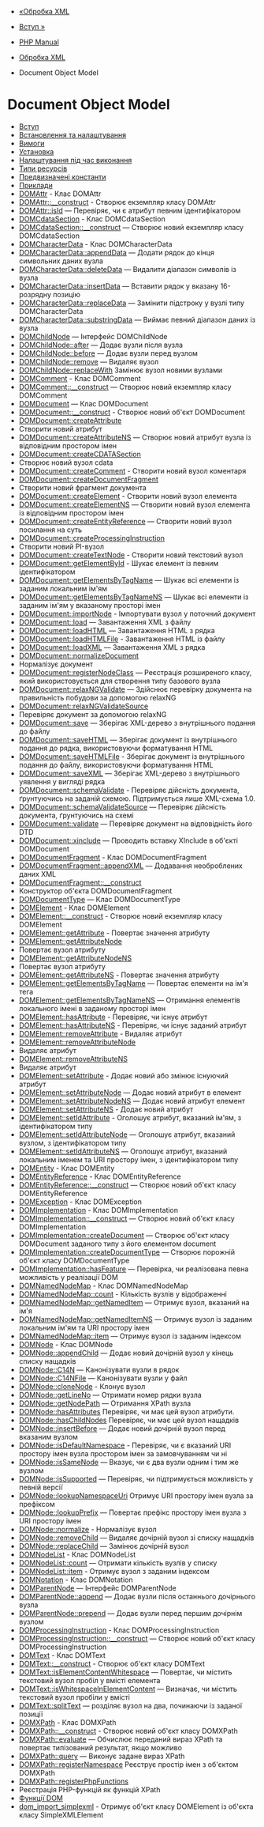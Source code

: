 - [«Обробка XML](refs.xml.md)
- [Вступ »](intro.dom.md)

- [PHP Manual](index.md)
- [Обробка XML](refs.xml.md)
- Document Object Model

# Document Object Model

- [Вступ](intro.dom.md)
- [Встановлення та налаштування](dom.setup.md)
- [Вимоги](dom.requirements.md)
- [Установка](dom.installation.md)
- [Налаштування під час виконання](dom.configuration.md)
- [Типи ресурсів](dom.resources.md)
- [Предвизначені константи](dom.constants.md)
- [Приклади](dom.examples.md)
- [DOMAttr](class.domattr.md) - Клас DOMAttr
- [DOMAttr::\_\_construct](domattr.construct.md) - Створює
екземпляр класу DOMAttr
- [DOMAttr::isId](domattr.isid.md) — Перевіряє, чи є
атрибут певним ідентифікатором
- [DOMCdataSection](class.domcdatasection.md) - Клас
DOMCdataSection
- [DOMCdataSection::\_\_construct](domcdatasection.construct.md)
— Створює новий екземпляр класу DOMCdataSection
- [DOMCharacterData](class.domcharacterdata.md) - Клас
DOMCharacterData
- [DOMCharacterData::appendData](domcharacterdata.appenddata.md)
— Додати рядок до кінця символьних даних вузла
- [DOMCharacterData::deleteData](domcharacterdata.deletedata.md)
— Видалити діапазон символів із вузла
- [DOMCharacterData::insertData](domcharacterdata.insertdata.md)
— Вставити рядок у вказану 16-розрядну позицію
- [DOMCharacterData::replaceData](domcharacterdata.replacedata.md)
— Замінити підстроку у вузлі типу DOMCharacterData
- [DOMCharacterData::substringData](domcharacterdata.substringdata.md)
— Виймає певний діапазон даних із вузла
- [DOMChildNode](class.domchildnode.md) — Інтерфейс DOMChildNode
- [DOMChildNode::after](domchildnode.after.md) — Додає вузли
після вузла
- [DOMChildNode::before](domchildnode.before.md) — Додає
вузли перед вузлом
- [DOMChildNode::remove](domchildnode.remove.md) — Видаляє вузол
- [DOMChildNode::replaceWith](domchildnode.replacewith.md)
Замінює вузол новими вузлами
- [DOMComment](class.domcomment.md) - Клас DOMComment
- [DOMComment::\_\_construct](domcomment.construct.md) — Створює
новий екземпляр класу DOMComment
- [DOMDocument](class.domdocument.md) — Клас DOMDocument
- [DOMDocument::\_\_construct](domdocument.construct.md) -
Створює новий об'єкт DOMDocument
- [DOMDocument::createAttribute](domdocument.createattribute.md)
- Створити новий атрибут
- [DOMDocument::createAttributeNS](domdocument.createattributens.md)
— Створює новий атрибут вузла із відповідним простором
імен
- [DOMDocument::createCDATASection](domdocument.createcdatasection.md)
- Створює новий вузол cdata
- [DOMDocument::createComment](domdocument.createcomment.md) -
Створити новий вузол коментаря
- [DOMDocument::createDocumentFragment](domdocument.createdocumentfragment.md)
- Створити новий фрагмент документа
- [DOMDocument::createElement](domdocument.createelement.md) -
Створити новий вузол елемента
- [DOMDocument::createElementNS](domdocument.createelementns.md)
— Створити новий вузол елемента із відповідним простором
імен
- [DOMDocument::createEntityReference](domdocument.createentityreference.md)
— Створити новий вузол посилання на суть
- [DOMDocument::createProcessingInstruction](domdocument.createprocessinginstruction.md)
- Створити новий PI-вузол
- [DOMDocument::createTextNode](domdocument.createtextnode.md) -
Створити новий текстовий вузол
- [DOMDocument::getElementById](domdocument.getelementbyid.md) -
Шукає елемент із певним ідентифікатором
- [DOMDocument::getElementsByTagName](domdocument.getelementsbytagname.md)
— Шукає всі елементи із заданим локальним ім'ям
- [DOMDocument::getElementsByTagNameNS](domdocument.getelementsbytagnamens.md)
— Шукає всі елементи із заданим ім'ям у вказаному просторі
імен
- [DOMDocument::importNode](domdocument.importnode.md) -
Імпортувати вузол у поточний документ
- [DOMDocument::load](domdocument.load.md) — Завантаження XML з
файлу
- [DOMDocument::loadHTML](domdocument.loadhtml.md) — Завантаження
HTML з рядка
- [DOMDocument::loadHTMLFile](domdocument.loadhtmlfile.md) -
Завантаження HTML із файлу
- [DOMDocument::loadXML](domdocument.loadxml.md) — Завантаження XML
з рядка
- [DOMDocument::normalizeDocument](domdocument.normalizedocument.md)
- Нормалізує документ
- [DOMDocument::registerNodeClass](domdocument.registernodeclass.md)
— Реєстрація розширеного класу, який використовується для створення
типу базового вузла
- [DOMDocument::relaxNGValidate](domdocument.relaxngvalidate.md)
— Здійснює перевірку документа на правильність побудови
за допомогою relaxNG
- [DOMDocument::relaxNGValidateSource](domdocument.relaxngvalidatesource.md)
- Перевіряє документ за допомогою relaxNG
- [DOMDocument::save](domdocument.save.md) — Зберігає
XML-дерево з внутрішнього подання до файлу
- [DOMDocument::saveHTML](domdocument.savehtml.md) — Зберігає
документ із внутрішнього подання до рядка, використовуючи
форматування HTML
- [DOMDocument::saveHTMLFile](domdocument.savehtmlfile.md) -
Зберігає документ із внутрішнього подання до файлу,
використовуючи форматування HTML
- [DOMDocument::saveXML](domdocument.savexml.md) — Зберігає
XML-дерево з внутрішнього уявлення у вигляді рядка
- [DOMDocument::schemaValidate](domdocument.schemavalidate.md) -
Перевіряє дійсність документа, ґрунтуючись на заданій
схемою. Підтримується лише XML-схема 1.0.
- [DOMDocument::schemaValidateSource](domdocument.schemavalidatesource.md)
— Перевіряє дійсність документа, ґрунтуючись на схемі
- [DOMDocument::validate](domdocument.validate.md) — Перевіряє
документ на відповідність його DTD
- [DOMDocument::xinclude](domdocument.xinclude.md) — Проводить
вставку XInclude в об'єкті DOMDocument
- [DOMDocumentFragment](class.domdocumentfragment.md) - Клас
DOMDocumentFragment
- [DOMDocumentFragment::appendXML](domdocumentfragment.appendxml.md)
— Додавання необроблених даних XML
- [DOMDocumentFragment::\_\_construct](domdocumentfragment.construct.md)
- Конструктор об'єкта DOMDocumentFragment
- [DOMDocumentType](class.domdocumenttype.md) — Клас
DOMDocumentType
- [DOMElement](class.domelement.md) - Клас DOMElement
- [DOMElement::\_\_construct](domelement.construct.md) - Створює
новий екземпляр класу DOMElement
- [DOMElement::getAttribute](domelement.getattribute.md) -
Повертає значення атрибуту
- [DOMElement::getAttributeNode](domelement.getattributenode.md)
- Повертає вузол атрибуту
- [DOMElement::getAttributeNodeNS](domelement.getattributenodens.md)
- Повертає вузол атрибуту
- [DOMElement::getAttributeNS](domelement.getattributens.md) -
Повертає значення атрибуту
- [DOMElement::getElementsByTagName](domelement.getelementsbytagname.md)
— Повертає елементи на ім'я тега
- [DOMElement::getElementsByTagNameNS](domelement.getelementsbytagnamens.md)
— Отримання елементів локального імені в заданому
просторі імен
- [DOMElement::hasAttribute](domelement.hasattribute.md) -
Перевіряє, чи існує атрибут
- [DOMElement::hasAttributeNS](domelement.hasattributens.md) -
Перевіряє, чи існує заданий атрибут
- [DOMElement::removeAttribute](domelement.removeattribute.md) -
Видаляє атрибут
- [DOMElement::removeAttributeNode](domelement.removeattributenode.md)
- Видаляє атрибут
- [DOMElement::removeAttributeNS](domelement.removeattributens.md)
- Видаляє атрибут
- [DOMElement::setAttribute](domelement.setattribute.md) -
Додає новий або змінює існуючий атрибут
- [DOMElement::setAttributeNode](domelement.setattributenode.md)
— Додає новий атрибут в елемент
- [DOMElement::setAttributeNodeNS](domelement.setattributenodens.md)
— Додає новий атрибут елемент
- [DOMElement::setAttributeNS](domelement.setattributens.md) -
Додає новий атрибут
- [DOMElement::setIdAttribute](domelement.setidattribute.md) -
Оголошує атрибут, вказаний ім'ям, з ідентифікатором типу
- [DOMElement::setIdAttributeNode](domelement.setidattributenode.md)
— Оголошує атрибут, вказаний вузлом, з ідентифікатором типу
- [DOMElement::setIdAttributeNS](domelement.setidattributens.md)
— Оголошує атрибут, вказаний локальним іменем та URI
простору імен, з ідентифікатором типу
- [DOMEntity](class.domentity.md) - Клас DOMEntity
- [DOMEntityReference](class.domentityreference.md) - Клас
DOMEntityReference
- [DOMEntityReference::\_\_construct](domentityreference.construct.md)
— Створює новий об'єкт класу DOMEntityReference
- [DOMException](class.domexception.md) - Клас DOMException
- [DOMImplementation](class.domimplementation.md) - Клас
DOMImplementation
- [DOMImplementation::\_\_construct](domimplementation.construct.md)
— Створює новий об'єкт класу DOMImplementation
- [DOMImplementation::createDocument](domimplementation.createdocument.md)
— Створює об'єкт класу DOMDocument заданого типу з його
елементом document
- [DOMImplementation::createDocumentType](domimplementation.createdocumenttype.md)
— Створює порожній об'єкт класу DOMDocumentType
- [DOMImplementation::hasFeature](domimplementation.hasfeature.md)
— Перевірка, чи реалізована певна можливість у реалізації
DOM
- [DOMNamedNodeMap](class.domnamednodemap.md) - Клас
DOMNamedNodeMap
- [DOMNamedNodeMap::count](domnamednodemap.count.md) -
Кількість вузлів у відображенні
- [DOMNamedNodeMap::getNamedItem](domnamednodemap.getnameditem.md)
— Отримує вузол, вказаний на ім'я
- [DOMNamedNodeMap::getNamedItemNS](domnamednodemap.getnameditemns.md)
— Отримує вузол із заданим локальним ім'ям та URI простору
імен
- [DOMNamedNodeMap::item](domnamednodemap.item.md) — Отримує
вузол із заданим індексом
- [DOMNode](class.domnode.md) - Клас DOMNode
- [DOMNode::appendChild](domnode.appendchild.md) — Додає
новий дочірній вузол у кінець списку нащадків
- [DOMNode::C14N](domnode.c14n.md) — Канонізувати вузли в
рядок
- [DOMNode::C14NFile](domnode.c14nfile.md) — Канонізувати вузли
у файл
- [DOMNode::cloneNode](domnode.clonenode.md) - Клонує вузол
- [DOMNode::getLineNo](domnode.getlineno.md) — Отримати номер
рядки вузла
- [DOMNode::getNodePath](domnode.getnodepath.md) — Отримання
XPath вузла
- [DOMNode::hasAttributes](domnode.hasattributes.md)
Перевіряє, чи має цей вузол атрибути.
- [DOMNode::hasChildNodes](domnode.haschildnodes.md)
Перевіряє, чи має цей вузол нащадків
- [DOMNode::insertBefore](domnode.insertbefore.md) — Додає
новий дочірній вузол перед вказаним вузлом
- [DOMNode::isDefaultNamespace](domnode.isdefaultnamespace.md) -
Перевіряє, чи є вказаний URI простору імен вузла
простором імен за замовчуванням чи ні
- [DOMNode::isSameNode](domnode.issamenode.md) — Вказує,
чи є два вузли одним і тим же вузлом
- [DOMNode::isSupported](domnode.issupported.md) — Перевіряє,
чи підтримується можливість у певній версії
- [DOMNode::lookupNamespaceUri](domnode.lookupnamespaceuri.md)
Отримує URI простору імен вузла за префіксом
- [DOMNode::lookupPrefix](domnode.lookupprefix.md) — Повертає
префікс простору імен вузла з URI простору імен
- [DOMNode::normalize](domnode.normalize.md) - Нормалізує вузол
- [DOMNode::removeChild](domnode.removechild.md) — Видаляє
дочірній вузол зі списку нащадків
- [DOMNode::replaceChild](domnode.replacechild.md) — Замінює
дочірній вузол
- [DOMNodeList](class.domnodelist.md) - Клас DOMNodeList
- [DOMNodeList::count](domnodelist.count.md) — Отримати
кількість вузлів у списку
- [DOMNodeList::item](domnodelist.item.md) - Отримує вузол з
заданим індексом
- [DOMNotation](class.domnotation.md) - Клас DOMNotation
- [DOMParentNode](class.domparentnode.md) — Інтерфейс DOMParentNode
- [DOMParentNode::append](domparentnode.append.md) — Додає
вузли після останнього дочірнього вузла
- [DOMParentNode::prepend](domparentnode.prepend.md) — Додає
вузли перед першим дочірнім вузлом
- [DOMProcessingInstruction](class.domprocessinginstruction.md) -
Клас DOMProcessingInstruction
- [DOMProcessingInstruction::\_\_construct](domprocessinginstruction.construct.md)
— Створює новий об'єкт класу DOMProcessingInstruction
- [DOMText](class.domtext.md) - Клас DOMText
- [DOMText::\_\_construct](domtext.construct.md) - Створює
об'єкт класу DOMText
- [DOMText::isElementContentWhitespace](domtext.iselementcontentwhitespace.md)
— Повертає, чи містить текстовий вузол пробіл у вмісті
елемента
- [DOMText::isWhitespaceInElementContent](domtext.iswhitespaceinelementcontent.md)
— Визначає, чи містить текстовий вузол пробіли у вмісті
- [DOMText::splitText](domtext.splittext.md) — розділяє вузол на
два, починаючи із заданої позиції
- [DOMXPath](class.domxpath.md) - Клас DOMXPath
- [DOMXPath::\_\_construct](domxpath.construct.md) - Створює
новий об'єкт класу DOMXPath
- [DOMXPath::evaluate](domxpath.evaluate.md) — Обчислює
переданий вираз XPath та повертає типізований
результат, якщо можливо
- [DOMXPath::query](domxpath.query.md) — Виконує задане
вираз XPath
- [DOMXPath::registerNamespace](domxpath.registernamespace.md)
Реєструє простір імен з об'єктом DOMXPath
- [DOMXPath::registerPhpFunctions](domxpath.registerphpfunctions.md)
- Реєстрація PHP-функцій як функцій XPath
- [Функції DOM](ref.dom.md)
- [dom_import_simplexml](function.dom-import-simplexml.md) -
Отримує об'єкт класу DOMElement із об'єкта класу
SimpleXMLElement
